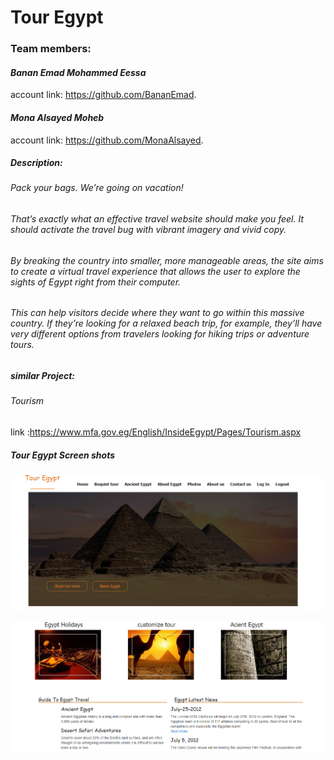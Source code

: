 # Tour Egypt
### Team members:
 #### *Banan Emad Mohammed Eessa*
  account link: https://github.com/BananEmad.
 #### *Mona Alsayed Moheb*
  account link: https://github.com/MonaAlsayed.

##### Description:
###### Pack your bags. We’re going on vacation!
###### That’s exactly what an effective travel website should make you feel. It should activate the travel bug with vibrant imagery and vivid copy.
###### By breaking the country into smaller, more manageable areas, the site aims to create a virtual travel experience that allows the user to explore the sights of Egypt right from their computer.
###### This can help visitors decide where they want to go within this massive country. If they’re looking for a relaxed beach trip, for example, they’ll have very different options from travelers looking for hiking trips or adventure tours.

##### similar Project:
###### Tourism
link :https://www.mfa.gov.eg/English/InsideEgypt/Pages/Tourism.aspx
##### Tour Egypt Screen shots
![Image of Egypt tour](https://github.com/BananEmad/Egypt-Tour/blob/master/Tour%20Egypt1.png?raw=true)

![Image of Egypt tour](https://github.com/BananEmad/Egypt-Tour/blob/master/Tour%20Egypt2.png?raw=true)






